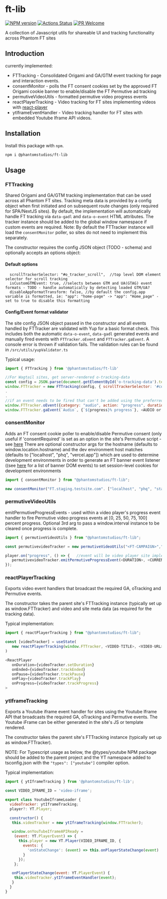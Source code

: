 # ft-lib

[![NPM version][npm-image]][npm-url]
[![Actions Status][ci-image]][ci-url]
[![PR Welcome][npm-downloads-image]][npm-downloads-url]

A collection of Javascript utils for shareable UI and tracking functionality across Phantom FT sites

## Introduction

currently implemented:

- FTTracking - Consolidated Origami and GA/GTM event tracking for page and interaction events.
- consentMonitor - polls the FT consent cookies set by the approved FT Origami cookie banner to enable/disable the FT Permutive ad tracking
- permutiveVideoUtils - formatted permutive video progress events
- reactPlayerTracking - Video tracking for FT sites implementing videos with [react-player](https://github.com/cookpete/react-player)
- ytIframeEventHandler - Video tracking handler for FT sites with embedded Youtube Iframe API videos.

## Installation

Install this package with `npm`.

```bash
npm i @phantomstudios/ft-lib
```

## Usage

### FTTracking

Shared Origami and GA/GTM tracking implementation that can be used across all Phantom FT sites. Tracking meta data is provided by a config object when first initiated and on subsequent route changes (only required for SPA/NextJS sites).
By default, the implementation will automatically handle FT tracking via `data-gadl` and `data-o-event` HTML attributes. The tracker instance should be added to the global window namespace if custom events are required.
Note: By default the FTTracker instance will load the `consentMonitor` poller, so sites do not need to implement this separately.

The constructor requires the config JSON object (TODO - schema) and optionally accepts an options object:

#### Default options

```
  scrollTrackerSelector: "#o_tracker_scroll",  //top level DOM element selector for scroll tracking
  isCustomGTMEvent: true, //selects between GTM and UA(GTAG) event formats - TODO - handle automatically by detecting loaded GTM/UA?
  disableAppFormatTransform: false, //by default the config.app variable is formatted, ie: "app": "home-page" -> "app": "Home_page" - set to true to disable this formatting

```

#### Config/Event format validator

The site config JSON object passed in the constructor and all events handled by FTTracker are validated with Yup for a basic format check. This includes both the automatic `data-o-event`, `data-gadl` generated events and manually fired events with `FTTracker.oEvent` and `FTTracker.gaEvent`. A console error is thrown if validation fails. The validation rules can be found in `/src/utils/yupValidator.ts`

Typical usage:

```Javascript
import { FTTracking } from '@phantomstudios/ft-lib'

//For Wagtail sites, get server-rendered o-tracking-data
const config = JSON.parse(document.getElementById('o-tracking-data').textContent)
window.FTTracker = new FTTracking(config, { scrollTrackerSelector: '#content' })
.
.
//if an event needs to be fired that can't be added using the preferred data-gadl and data-o-event attributes (i.e. custom players or form submits):
window.FTTracker.oEvent({category: "audio", action: "progress", duration: duration, progress: {`${progress}%`}})
window.FTTracker.gaEvent(`Audio`, {`${progress}% progress`}, <AUDIO or PAGE TITLE>)
```

### consentMonitor

Adds an FT consent cookie poller to enable/disable Permutive consent (only useful if 'consentRequired' is set as an option in the site's Permutive script - see [here](https://support.permutive.com/hc/en-us/articles/360010845519-Seeking-User-Consent#h_00327830-509b-422a-952b-1906264031f1)
There are optional constructor args for the hostname (defaults to window.location.hostname) and the dev environment host matches (defaults to ["localhost", "phq", "vercel.app"]) which are used to determine development environments in order to generate an FT banner event listener ((see [here](https://registry.origami.ft.com/components/o-cookie-message@6.0.1/readme?brand=master) for a list of banner DOM events) to set session-level cookies for development environments

```Javascript
import { consentMonitor } from "@phantomstudios/ft-lib";

new consentMonitor("FT.staging.testsite.com". ["localhost", "phq", "staging"]);
```

### permutiveVideoUtils

emitPermutiveProgressEvents - used within a video player's progress event handler to fire Permutive video progress events at [0, 25, 50, 75, 100] percent progress.
Optional 3rd arg to pass a window.interval instance to be cleared once progress is complete.

```Javascript
import { permutiveVideoUtils } from "@phantomstudios/ft-lib";

const permutivevideoTracker = new permutiveVideoUtils("<FT-CAMPAIGN>","<VIDEO-TITLE>","<VIDEO-ID/URL>")  //Data will be site implementation specific

player.on("progress", () => {   //event will be video player site implementation specific
   permutivevideoTracker.emitPermutiveProgressEvent(<DURATION>, <CURRENTTIME>, <OPTIONAL-WINDOW-INTERVAL>)
});
```

### reactPlayerTracking

Exports video event handlers that broadcast the required GA, oTracking and Permutive events.

The constructor takes the parent site's FTTracking instance (typically set up as window.FTTracker) and video and site meta data (as required for the tracking data).

Typical implementation:

```Javascript
import { reactPlayerTracking } from "@phantomstudios/ft-lib";

const [videoTracker] = useState(
   new reactPlayerTracking(window.FTTracker, <VIDEO-TITLE>, <VIDEO-URL>),
)

<ReactPlayer
   onDuration={videoTracker.setDuration}
   onEnded={videoTracker.trackEnded}
   onPause={videoTracker.trackPause}
   onPlay={videoTracker.trackPlay}
   onProgress={videoTracker.trackProgress}
>
```

### ytIframeTracking

Exports a Youtube iframe event handler for sites using the Youtube Iframe API that broadcasts the required GA, oTracking and Permutive events.
The Youtube iFrame can be either generated in the site's JS or template rendered.

The constructor takes the parent site's FTTracking instance (typically set up as window.FTTracker).

NOTE: For Typescript usage as below, the @types/youtube NPM package should be added to the parent project and the YT namespace added to tsconfig.json with the `"types": ["youtube"]` compiler option.

Typical implementation:

```Javascript
import { ytIframeTracking } from '@phantomstudios/ft-lib';

const VIDEO_IFRAME_ID = 'video-iframe';

export class YoutubeIframeLoader {
  videoTracker: ytIframeTracking;
  player?: YT.Player;

  constructor() {
   this.videoTracker = new ytIframeTracking(window.FTTracker);

   window.onYouTubeIframeAPIReady =
    (event: YT.PlayerEvent) => {
      this.player = new YT.Player(VIDEO_IFRAME_ID, {
        events: {
          'onStateChange': (event) => this.onPlayerStateChange(event)
        }
      });
    };

   onPlayerStateChange(event: YT.PlayerEvent) {
    this.videoTracker.ytIframeEventHandler(event);
   }
  }
}
```

[npm-image]: https://img.shields.io/npm/v/@phantomstudios/ft-lib.svg?style=flat-square&logo=react
[npm-url]: https://npmjs.org/package/@phantomstudios/ft-lib
[npm-downloads-image]: https://img.shields.io/npm/dm/@phantomstudios/ft-lib.svg
[npm-downloads-url]: https://npmcharts.com/compare/@phantomstudios/ft-lib?minimal=true
[ci-image]: https://github.com/phantomstudios/ft-lib/workflows/test/badge.svg
[ci-url]: https://github.com/phantomstudios/ft-lib/actions

